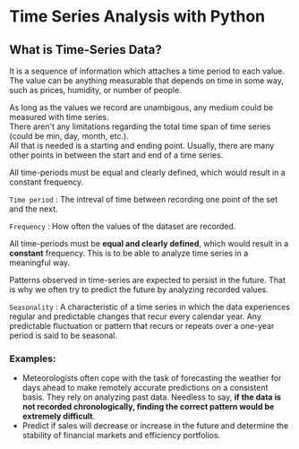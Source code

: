 # Time Series Analysis with Python 

## What is Time-Series Data?
It is a sequence of information which attaches a time period to each value. <br>
The value can be anything measurable that depends on time in some way, such as prices, humidity, or number of people.

As long as the values we record are unambigous, any medium could be measured with time series. <br>
There aren't any limitations regarding the total time span of time series (could be min, day, month, etc.). <br>
All that is needed is a starting and ending point. Usually, there are many other points in between the start and end of a time series.

All time-periods must be equal and clearly defined, which would result in a constant frequency.

`Time period` : The intreval of time between recording one point of the set and the next.

`Frequency` : How often the values of the dataset are recorded.

All time-periods must be **equal and clearly defined**, which would result in a **constant** frequency. This is to be able to analyze time series in a meaningful way.

Patterns observed in time-series are expected to persist in the future. That is why we often try to predict the future by analyzing recorded values.

`Seasonality` : A characteristic of a time series in which the data experiences regular and predictable changes that recur every calendar year. Any predictable fluctuation or pattern that recurs or repeats over a one-year period is said to be seasonal.

### Examples:
- Meteorologists often cope with the task of forecasting the weather for days ahead to make remotely accurate predictions on a consistent basis. They rely on analyzing past data. Needless to say, **if the data is not recorded chronologically, finding the correct pattern would be extremely difficult**.
- Predict if sales will decrease or increase in the future and determine the stability of financial markets and efficiency portfolios.
